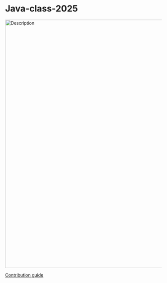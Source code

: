 # Java-class-2025
<img src="https://github.com/bos-com/Java-class-2025/blob/main/assets/java.png" alt="Description" width="5000" height="800"/>

[Contribution guide ](https://github.com/bos-com/Java-class-2025/wiki/Complete-Installation--and-contribution-guide)  
